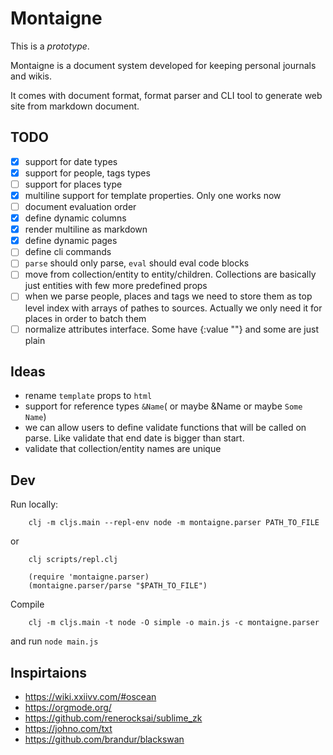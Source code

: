 # Montaigne

This is a _prototype_.

Montaigne is a document system developed for keeping personal journals and wikis.

It comes with document format, format parser and CLI tool to generate web site from markdown document.

## TODO

 - [x] support for date types
 - [x] support for people, tags types
 - [ ] support for places type
 - [x] multiline support for template properties. Only one works now
 - [ ] document evaluation order
 - [x] define dynamic columns
 - [x] render multiline as markdown
 - [x] define dynamic pages 
 - [ ] define cli commands
 - [ ] `parse` should only parse, `eval` should eval code blocks
 - [ ] move from collection/entity to entity/children. Collections are basically just entities with few more predefined props
 - [ ] when we parse people, places and tags we need to store them as top level index with arrays of pathes to sources. Actually we only need it for places in order to batch them
 - [ ] normalize attributes interface. Some have {:value ""} and some are just plain
 
## Ideas

 - rename `template` props to `html`
 - support for reference types `&Name`( or maybe &Name or maybe `Some Name`)
 - we can allow users to define validate functions that will be called on parse. Like validate that end date is bigger than start.
 - validate that collection/entity names are unique

## Dev

Run locally:

```
    clj -m cljs.main --repl-env node -m montaigne.parser PATH_TO_FILE
```

or 

```
    clj scripts/repl.clj
    
    (require 'montaigne.parser)
    (montaigne.parser/parse "$PATH_TO_FILE")
```

Compile

```
    clj -m cljs.main -t node -O simple -o main.js -c montaigne.parser
```

and run `node main.js`


## Inspirtaions

 - https://wiki.xxiivv.com/#oscean
 - https://orgmode.org/
 - https://github.com/renerocksai/sublime_zk
 - https://johno.com/txt
 - https://github.com/brandur/blackswan